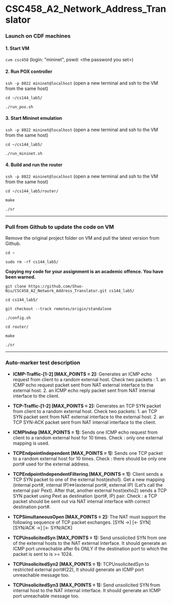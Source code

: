 # CSC458_A2_Network_Address_Translator

### Launch on CDF machines
#### 1. Start VM
```cvm csc458``` (login: "mininet", pswd: \<the password you set>)
#### 2. Run POX controller
```ssh -p 8022 mininet@localhost``` (open a new terminal and ssh to the VM from the same host)

```cd ~/cs144_lab5/```

```./run_pox.sh```
#### 3. Start Mininet emulation
```ssh -p 8022 mininet@localhost``` (open a new terminal and ssh to the VM from the same host)

```cd ~/cs144_lab5/```

```./run_mininet.sh```
#### 4. Build and run the router
```ssh -p 8022 mininet@localhost``` (open a new terminal and ssh to the VM from the same host)

```cd ~/cs144_lab5/router/```

```make```

```./sr```

---
### Pull from Github to update the code on VM
Remove the original project folder on VM and pull the latest version from Github.

```cd ~```

```sudo rm -rf cs144_lab5/```

**Copying my code for your assignment is an academic offence. You have been warned.**

```git clone https://github.com/Shuo-Niu/CSC458_A2_Network_Address_Translator.git cs144_lab5/```

```cd cs144_lab5/```

```git checkout --track remotes/origin/standalone```

```./config.sh```

```cd router/```

```make```

```./sr```

---
### Auto-marker test description
- **ICMP-Traffic-[1-2] [MAX_POINTS = 2]:** Generates an ICMP echo request from client to a random external host. 
Check two packets : 1. an ICMP echo request packet sent from NAT external interface to the external host. 2. an ICMP echo reply packet sent from NAT internal interface to the client.

- **TCP-Traffic-[1-2] [MAX_POINTS = 2]:** Generates an TCP SYN packet from client to a random external host. 
Check two packets: 1. an TCP SYN packet sent from NAT external interface to the external host. 2. an TCP SYN-ACK packet sent from NAT internal interface to the client.

- **ICMPIndep [MAX_POINTS = 1]:** Sends one ICMP echo request from client to a random external host for 10 times. Check : only one external mapping is used.

- **TCPEndpointIndependent [MAX_POINTS = 1]:** Sends one TCP packet to a random external host for 10 times. 
Check : there should be only one port# used for the external address.

- **TCPEndpointIndependentFiltering [MAX_POINTS = 1]:** Client sends a TCP SYN packet to one of the external host(exho1). Get a new mapping (internal port#, internal IP)<=>(external port#, external IP) (Let’s call the external pair Pext). After that, another external host(exho2) sends a TCP SYN packet using Pext as destination (port#, IP) pair. 
Check : a TCP packet should be sent out via NAT internal interface with correct destination port#.

- **TCPSimultaneousOpen [MAX_POINTS = 2]:** The NAT must support the following sequence of TCP packet exchanges.
[SYN ->]
[<- SYN]
[SYN/ACK ->]
[<- SYN/ACK]

- **TCPUnsolicitedSyn [MAX_POINTS = 1]:** Send unsolicited SYN from one of the external hosts to the NAT external interface. It should generate an ICMP port unreachable after 6s ONLY if the destination port to which the packet is sent to is >= 1024.

- **TCPUnsolicitedSyn2 [MAX_POINTS = 1]:** TCPUnsolicitedSyn to restricted external port#(22), It should generate an ICMP port unreachable message too.

- **TCPUnsolicitedSyn3 [MAX_POINTS = 1]:** Send unsolicited SYN from internal host to the NAT internal interface. It should generate an ICMP port unreachable message too.
